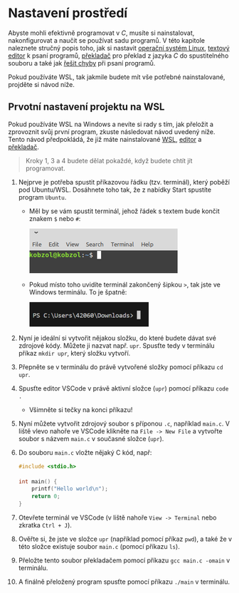 # Nastavení prostředí
Abyste mohli efektivně programovat v *C*, musíte si nainstalovat, nakonfigurovat a naučit se používat
sadu programů. V této kapitole naleznete stručný popis toho, jak si nastavit
[operační systém Linux](linux/linux.md), [textový editor](editor/editor.md)
k psaní programů, [překladač](preklad_programu.md) pro překlad z jazyka *C* do spustitelného souboru
a také jak [řešit chyby](ladeni.md) při psaní programů.

Pokud používáte WSL, tak jakmile budete mít vše potřebné nainstalované, projděte si návod níže.

## Prvotní nastavení projektu na WSL
Pokud používáte WSL na Windows a nevíte si rady s tím,
jak přeložit a zprovoznit svůj první program, zkuste následovat návod uvedený níže. Tento návod předpokládá, že již máte
nainstalované [WSL](./linux/instalace.md#windows-subsystem-for-linux-doporučeno), [editor](editor/editor.md) a [překladač](./preklad_programu.md).

> Kroky 1, 3 a 4 budete dělat pokaždé, když budete chtít jít programovat.

1) Nejprve je potřeba spustit příkazovou řádku (tzv. terminál), který poběží pod Ubuntu/WSL. Dosáhnete toho tak, že z
   nabídky Start spustíte program `Ubuntu`.
    - Měl by se vám spustit terminál, jehož řádek s textem bude končit znakem `$` nebo `#`:

        ![](../static/img/terminal1.png)
    - Pokud místo toho uvidíte terminál zakončený šipkou `>`, tak jste ve Windows terminálu. To je špatně:

        ![](../static/img/terminal-windows.png)

2) Nyní je ideální si vytvořit nějakou složku, do které budete dávat své zdrojové kódy. Můžete ji nazvat např. `upr`.
   Spusťte tedy v terminálu příkaz `mkdir upr`, který složku vytvoří.
3) Přepněte se v terminálu do právě vytvořené složky pomocí příkazu `cd upr`.
4) Spusťte editor VSCode v právě aktivní složce (`upr`) pomocí příkazu `code .`
   - Všimněte si tečky na konci příkazu!
5) Nyní můžete vytvořit zdrojový soubor s příponou `.c`, například `main.c`. V liště vlevo nahoře ve VSCode klikněte na
`File -> New File` a vytvořte soubor s názvem `main.c` v současné složce (`upr`).
6) Do souboru `main.c` vložte nějaký C kód, např:
    ```c
    #include <stdio.h>

    int main() {
        printf("Hello world\n");
        return 0;
    }
    ```
7) Otevřete terminál ve VSCode (v liště nahoře `View -> Terminal` nebo zkratka `Ctrl + J`).
8) Ověřte si, že jste ve složce `upr` (například pomocí příkaz `pwd`), a také že v této složce existuje soubor `main.c` (pomocí příkazu `ls`).
9) Přeložte tento soubor překladačem pomocí příkazu `gcc main.c -omain` v terminálu.
10) A finálně přeložený program spusťte pomocí příkazu `./main` v terminálu.
